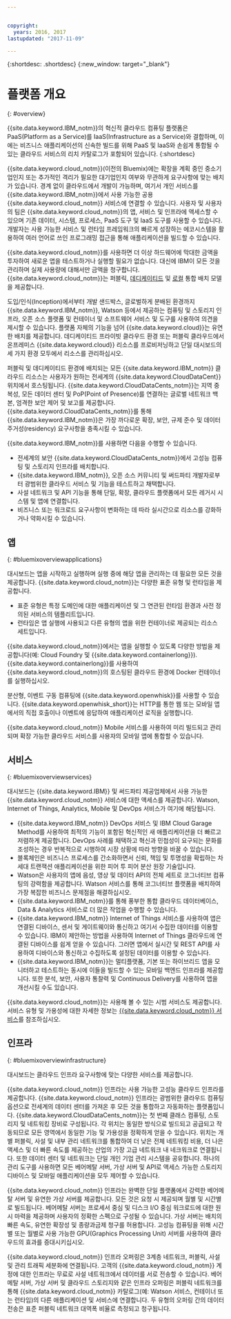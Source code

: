 ```yaml
---


copyright:
  years: 2016, 2017
lastupdated: "2017-11-09"

---
```


{:shortdesc: .shortdesc}
{:new_window: target="_blank"}

# 플랫폼 개요
{: #overview}

{{site.data.keyword.IBM_notm}}의 혁신적 클라우드 컴퓨팅 플랫폼은 PaaS(Platform as a Service)를 IaaS(Infrastructure as a Service)와 결합하며, 이에는 비즈니스 애플리케이션의 신속한 빌드를 위해 PaaS 및 IaaS와 손쉽게 통합될 수 있는 클라우드 서비스의 리치 카탈로그가 포함되어 있습니다.
{:shortdesc}

{{site.data.keyword.cloud_notm}}(이전의 Bluemix)에는 확장을 계획 중인 중소기업인지 또는 추가적인 격리가 필요한 대기업인지 여부와 무관하게 요구사항에 맞는 배치가 있습니다. 경계 없이 클라우드에서 개발이 가능하며, 여기서 개인 서비스를 {{site.data.keyword.IBM_notm}}에서 사용 가능한 공용 {{site.data.keyword.cloud_notm}} 서비스에 연결할 수 있습니다. 사용자 및 사용자의 팀은 {{site.data.keyword.cloud_notm}}의 앱, 서비스 및 인프라에 액세스할 수 있으며 기존 데이터, 시스템, 프로세스, PaaS 도구 및 IaaS 도구를 사용할 수 있습니다. 개발자는 사용 가능한 서비스 및 런타임 프레임워크의 빠르게 성장하는 에코시스템을 활용하여 여러 언어로 쓰인 프로그래밍 접근을 통해 애플리케이션을 빌드할 수 있습니다.

{{site.data.keyword.cloud_notm}}를 사용하면 더 이상 하드웨어에 막대한 금액을 투자하여 새로운 앱을 테스트하거나 실행할 필요가 없습니다. 대신에 IBM이 모든 것을 관리하며 실제 사용량에 대해서만 금액을 청구합니다. {{site.data.keyword.cloud_notm}}는 퍼블릭, [데디케이티드](/docs/dedicated/index.html) 및 [로컬](/docs/local/index.html) 통합 배치 모델을 제공합니다. 

도입/인식(Inception)에서부터 개발 샌드박스, 글로벌하게 분배된 환경까지 {{site.data.keyword.IBM_notm}}, Watson 등에서 제공하는 컴퓨팅 및 스토리지 인프라, 오픈 소스 플랫폼 및 컨테이너 및 소프트웨어 서비스 및 도구를 사용하여 의견을 제시할 수 있습니다. 플랫폼 자체의 기능을 넘어 {{site.data.keyword.cloud}}는 유연한 배치를 제공합니다. 데디케이티드 프라이빗 클라우드 환경 또는 퍼블릭 클라우드에서 온프레미스 {{site.data.keyword.cloud}} 리소스를 프로비저닝하고 단일 대시보드의 세 가지 환경 모두에서 리소스를 관리하십시오. 

퍼블릭 및 데디케이티드 환경에 배치되는 모든 {{site.data.keyword.IBM_notm}} 클라우드 리소스는 사용자가 원하는 전세계의 {{site.data.keyword.CloudDataCent}} 위치에서 호스팅됩니다. {{site.data.keyword.CloudDataCents_notm}}는 지역 중복성, 모든 데이터 센터 및 PoP(Point of Presence)를 연결하는 글로벌 네트워크 백본, 엄격한 보안 제어 및 보고를 제공합니다. {{site.data.keyword.CloudDataCents_notm}}를 통해 {{site.data.keyword.IBM_notm}}은 가장 까다로운 확장, 보안, 규제 준수 및 데이터 주거성(residency) 요구사항을 충족시킬 수 있습니다. 

{{site.data.keyword.IBM_notm}}를 사용하면 다음을 수행할 수 있습니다.

* 전세계의 보안 {{site.data.keyword.CloudDataCents_notm}}에서 고성능 컴퓨팅 및 스토리지 인프라를 배치합니다.
* {{site.data.keyword.IBM_notm}}, 오픈 소스 커뮤니티 및 써드파티 개발자로부터 광범위한 클라우드 서비스 및 기능을 테스트하고 채택합니다. 
* 사설 네트워크 및 API 기능을 통해 단일, 확장, 클라우드 플랫폼에서 모든 레거시 시스템 및 앱에 연결합니다. 
* 비즈니스 또는 워크로드 요구사항이 변화하는 데 따라 실시간으로 리소스를 강화하거나 약화시킬 수 있습니다. 

## 앱
{: #bluemixoverviewapplications}

대시보드는 앱을 시작하고 실행하며 실행 중에 해당 앱을 관리하는 데 필요한 모든 것을 제공합니다. {{site.data.keyword.cloud_notm}}는 다양한 표준 유형 및 런타임을 제공합니다.

* 표준 유형은 특정 도메인에 대한 애플리케이션 및 그 연관된 런타임 환경과 사전 정의된 서비스의 템플리트입니다. 
* 런타임은 앱 실행에 사용되고 다른 유형의 앱을 위한 컨테이너로 제공되는 리소스 세트입니다. 

{{site.data.keyword.cloud_notm}}에서는 앱을 실행할 수 있도록 다양한 방법을 제공합니다(예: Cloud Foundry 및 {{site.data.keyword.containerlong}}). {{site.data.keyword.containerlong}}를 사용하여 {{site.data.keyword.cloud_notm}}의 호스팅된 클라우드 환경에 Docker 컨테이너를 실행하십시오. 

분산형, 이벤트 구동 컴퓨팅에 {{site.data.keyword.openwhisk}}를 사용할 수 있습니다. {{site.data.keyword.openwhisk_short}}는 HTTP를 통한 웹 또는 모바일 앱에서의 직접 호출이나 이벤트에 응답하여 애플리케이션 로직을 실행합니다. 

{{site.data.keyword.cloud_notm}} Mobile 서비스를 사용하여 미리 빌드되고 관리되며 확장 가능한 클라우드 서비스를 사용자의 모바일 앱에 통합할 수 있습니다. 

## 서비스
{: #bluemixoverviewservices}

대시보드는 {{site.data.keyword.IBM}} 및 써드파티 제공업체에서 사용 가능한 {{site.data.keyword.cloud_notm}} 서비스에 대한 액세스를 제공합니다. Watson, Internet of Things, Analytics, Mobile 및 DevOps 서비스가 여기에 해당됩니다. 

* {{site.data.keyword.IBM_notm}} DevOps 서비스 및 IBM Cloud Garage Method를 사용하여 최적의 기능이 포함된 혁신적인 새 애플리케이션을 더 빠르고 저렴하게 제공합니다. DevOps 사례를 채택하고 혁신과 민첩성이 요구되는 문화를 조성하는 경우 반복적으로 시행하여 시장 상황에 따라 방향을 바꿀 수 있습니다. 
* 블록체인은 비즈니스 프로세스를 간소화하면서 신뢰, 책임 및 투명성을 확립하는 차세대 트랜잭션 애플리케이션을 위한 피어 투 피어 분산 원장 기술입니다.   
* Watson은 사용자의 앱에 음성, 영상 및 데이터 API의 전체 세트로 코그너티브 컴퓨팅의 강력함을 제공합니다. Watson 서비스를 통해 코그너티브 플랫폼을 배치하여 가장 복잡한 비즈니스 문제점을 해결하십시오. 
* {{site.data.keyword.IBM_notm}}를 통해 풍부한 통합 클라우드 데이터베이스, Data & Analytics 서비스로 더 많은 작업을 수행할 수 있습니다.
* {{site.data.keyword.IBM_notm}} Internet of Things 서비스를 사용하여 앱은 연결된 디바이스, 센서 및 게이트웨이와 통신하고 여기서 수집한 데이터를 이용할 수 있습니다. IBM이 제안하는 방법을 사용하여 Internet of Things 클라우드에 연결된 디바이스를 쉽게 얻을 수 있습니다. 그러면 앱에서 실시간 및 REST API를 사용하여 디바이스와 통신하고 수집하도록 설정된 데이터를 이용할 수 있습니다. 
* {{site.data.keyword.IBM_notm}}는 멀티플랫폼, 기본 또는 하이브리드 앱을 모니터하고 테스트하는 동시에 이들을 빌드할 수 있는 모바일 백엔드 인프라를 제공합니다. 또한 분석, 보안, 사용자 통찰력 및 Continuous Delivery를 사용하여 앱을 개선시킬 수도 있습니다. 

{{site.data.keyword.cloud_notm}}는 사용해 볼 수 있는 시범 서비스도 제공합니다. 서비스 유형 및 가용성에 대한 자세한 정보는 [{{site.data.keyword.cloud_notm}} 서비스](/docs/services/index.html)를 참조하십시오.


## 인프라
{: #bluemixoverviewinfrastructure}

대시보드는 클라우드 인프라 요구사항에 맞는 다양한 서비스를 제공합니다. 

{{site.data.keyword.cloud_notm}} 인프라는 사용 가능한 고성능 클라우드 인프라를 제공합니다. {{site.data.keyword.cloud_notm}} 인프라는 광범위한 클라우드 컴퓨팅 옵션으로 전세계의 데이터 센터를 가져온 후 모든 것을 통합하고 자동화하는 플랫폼입니다. {{site.data.keyword.CloudDataCents_notm}}는 첫 번째 클래스 컴퓨팅, 스토리지 및 네트워킹 장비로 구성됩니다. 각 위치는 동일한 방식으로 빌드되고 공급되고 작동되므로 모든 영역에서 동일한 기능 및 가용성을 정확하게 얻을 수 있습니다. 위치는 개별 퍼블릭, 사설 및 내부 관리 네트워크를 통합하여 더 낮은 전체 네트워킹 비용, 더 나은 액세스 및 더 빠른 속도를 제공하는 산업의 가장 고급 네트워크 내 네크워크로 연결됩니다. 또한 데이터 센터 및 네트워크는 단일 개인 기업 관리 시스템을 공유합니다. 하나의 관리 도구를 사용하면 모든 베어메탈 서버, 가상 서버 및 API로 액세스 가능한 스토리지 디바이스 및 모바일 애플리케이션을 모두 제어할 수 있습니다. 

{{site.data.keyword.cloud_notm}} 인프라는 완벽한 단일 플랫폼에서 강력한 베어메탈 서버 및 유연한 가상 서버를 제공합니다. 모든 것은 요청 시 제공되며 월별 및 시간별로 빌드됩니다. 베어메탈 서버는 프로세서 중심 및 디스크 I/O 중심 워크로드에 대한 원시 마력을 제공하며 사용자의 정확한 스펙으로 구성될 수 있습니다. 가상 서버는 배치의 빠른 속도, 유연한 확장성 및 종량과금제 청구를 허용합니다. 고성능 컴퓨팅을 위해 시간별 또는 월별로 사용 가능한 GPU(Graphics Processing Unit) 서버를 사용하여 클라우드의 효과를 증대시키십시오. 

{{site.data.keyword.cloud_notm}} 인프라 오퍼링은 3계층 네트워크, 퍼블릭, 사설 및 관리 트래픽 세분화에 연결됩니다. 고객의 {{site.data.keyword.cloud_notm}} 계정에 대한 인프라는 무료로 사설 네트워크에서 데이터를 서로 전송할 수 있습니다. 베어메탈 서버, 가상 서버 및 클라우드 스토리지와 같은 인프라 오퍼링은 퍼블릭 네트워크를 통해 {{site.data.keyword.cloud_notm}} 카탈로그(예: Watson 서비스, 컨테이너 또는 런타임)의 다른 애플리케이션 및 서비스에 연결합니다. 두 유형의 오퍼링 간의 데이터 전송은 표준 퍼블릭 네트워크 대역폭 비율로 측정되고 청구됩니다. 
